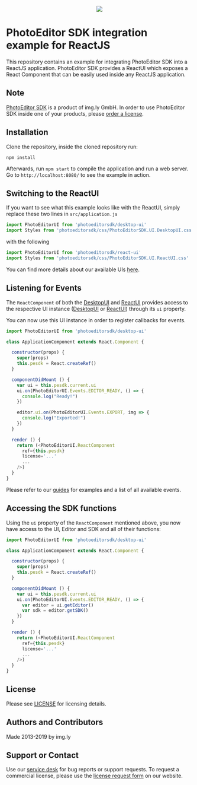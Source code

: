 <p align="center">
  <img src="http://static.photoeditorsdk.com/logo.png" />
</p>

# PhotoEditor SDK integration example for ReactJS

This repository contains an example for integrating PhotoEditor SDK into a ReactJS application.
PhotoEditor SDK provides a ReactUI which exposes a React Component that can be easily used inside
any ReactJS application.

## Note

[PhotoEditor SDK](https://www.photoeditorsdk.com/?utm_campaign=Projects&utm_source=Github&utm_medium=Side_Projects&utm_content=React-Demo)
is a product of img.ly GmbH. In order to use PhotoEditor SDK inside one of your products, please
[order a license](https://www.photoeditorsdk.com/pricing#contact/?utm_campaign=Projects&utm_source=Github&utm_medium=Side_Projects&utm_content=React-Demo).

## Installation

Clone the repository, inside the cloned repository run:

`npm install`

Afterwards, run `npm start` to compile the application and run a web server. Go to
`http://localhost:8080/` to see the example in action.

## Switching to the ReactUI

If you want to see what this example looks like with the ReactUI, simply replace these two lines in `src/application.js`

```javascript
import PhotoEditorUI from 'photoeditorsdk/desktop-ui'
import Styles from 'photoeditorsdk/css/PhotoEditorSDK.UI.DesktopUI.css'
```

with the following

```javascript
import PhotoEditorUI from 'photoeditorsdk/react-ui'
import Styles from 'photoeditorsdk/css/PhotoEditorSDK.UI.ReactUI.css'
```

You can find more details about our available UIs [here](https://docs.photoeditorsdk.com/guides/html5/v4/introduction/ui).

## Listening for Events

The `ReactComponent` of both the [DesktopUI](https://docs.photoeditorsdk.com/apidocs/html5/v4/PhotoEditorSDK.UI.DesktopUI.ReactComponent.html) and [ReactUI](https://docs.photoeditorsdk.com/apidocs/html5/v4/PhotoEditorSDK.UI.ReactUI.ReactComponent.html) provides access to the respective UI instance ([DesktopUI](https://docs.photoeditorsdk.com/apidocs/html5/v4/PhotoEditorSDK.UI.DesktopUI.html) or [ReactUI](https://docs.photoeditorsdk.com/apidocs/html5/v4/PhotoEditorSDK.UI.ReactUI.html)) through its `ui` property. 

You can now use this UI instance in order to register callbacks for events.

```javascript
import PhotoEditorUI from 'photoeditorsdk/desktop-ui'

class ApplicationComponent extends React.Component {

  constructor(props) {
    super(props)
    this.pesdk = React.createRef()
  }

  componentDidMount () {
    var ui = this.pesdk.current.ui
    ui.on(PhotoEditorUI.Events.EDITOR_READY, () => {
      console.log("Ready!")
    })

    editor.ui.on(PhotoEditorUI.Events.EXPORT, img => {
      console.log("Exported!")
    })
  }

  render () {
    return (<PhotoEditorUI.ReactComponent
      ref={this.pesdk}
      license='...'
      ...
    />)
  }
}
```

Please refer to our [guides](https://docs.photoeditorsdk.com/guides/html5/v4/concepts/events) for examples and a list of all available events.

## Accessing the SDK functions

Using the `ui` property of the `ReactComponent` mentioned above, you now have access to the UI, Editor and SDK and all of their functions:

```javascript
import PhotoEditorUI from 'photoeditorsdk/desktop-ui'

class ApplicationComponent extends React.Component {

  constructor(props) {
    super(props)
    this.pesdk = React.createRef()
  }

  componentDidMount () {
    var ui = this.pesdk.current.ui
    ui.on(PhotoEditorUI.Events.EDITOR_READY, () => {
      var editor = ui.getEditor()
      var sdk = editor.getSDK()
    })
  }

  render () {
    return (<PhotoEditorUI.ReactComponent
      ref={this.pesdk}
      license='...'
      ...
    />)
  }
}
```





## License

Please see [LICENSE](https://github.com/imgly/pesdk-html5-rails/blob/master/LICENSE.md) for licensing details.

## Authors and Contributors

Made 2013-2019 by img.ly

## Support or Contact

Use our [service desk](http://support.photoeditorsdk.com) for bug reports or support requests. To request a commercial license, please use the [license request form](https://www.photoeditorsdk.com/pricing) on our website.
